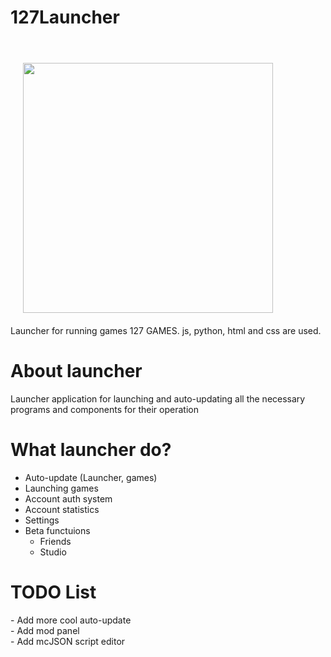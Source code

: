 # 127Launcher
<br>
<img style="width: 400px;padding:20px" src="https://127games.ml/gameapp/127launchername_idealCropped.png?u=793356093">
<br>
Launcher for running games 127 GAMES. js, python, html and css are used.

<h1>About launcher</h1>

Launcher application for launching and auto-updating all the necessary programs and components for their operation

<h1>What launcher do?</h1>

- Auto-update (Launcher, games)
- Launching games
- Account auth system
- Account statistics
- Settings
- Beta functuions
  - Friends
   - Studio
   
<h1>TODO List</h1>
- Add more cool auto-update <br>
- Add mod panel <br>
- Add mcJSON script editor

